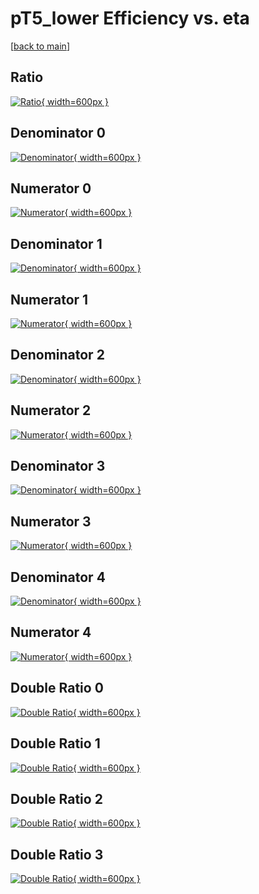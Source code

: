 # pT5_lower Efficiency vs. eta

[[back to main](./)]



## Ratio

[![Ratio](../mtv/var/pT5_lower_loweta_321_-1_eff_eta.png){ width=600px }](../mtv/var/pT5_lower_loweta_321_-1_eff_eta.pdf)

## Denominator 0

[![Denominator](../mtv/den/pT5_lower_loweta_321_-1_eff_eta_den0.png){ width=600px }](../mtv/den/pT5_lower_loweta_321_-1_eff_eta_den0.pdf)

## Numerator 0

[![Numerator](../mtv/num/pT5_lower_loweta_321_-1_eff_eta_num0.png){ width=600px }](../mtv/num/pT5_lower_loweta_321_-1_eff_eta_num0.pdf)

## Denominator 1

[![Denominator](../mtv/den/pT5_lower_loweta_321_-1_eff_eta_den1.png){ width=600px }](../mtv/den/pT5_lower_loweta_321_-1_eff_eta_den1.pdf)

## Numerator 1

[![Numerator](../mtv/num/pT5_lower_loweta_321_-1_eff_eta_num1.png){ width=600px }](../mtv/num/pT5_lower_loweta_321_-1_eff_eta_num1.pdf)

## Denominator 2

[![Denominator](../mtv/den/pT5_lower_loweta_321_-1_eff_eta_den2.png){ width=600px }](../mtv/den/pT5_lower_loweta_321_-1_eff_eta_den2.pdf)

## Numerator 2

[![Numerator](../mtv/num/pT5_lower_loweta_321_-1_eff_eta_num2.png){ width=600px }](../mtv/num/pT5_lower_loweta_321_-1_eff_eta_num2.pdf)

## Denominator 3

[![Denominator](../mtv/den/pT5_lower_loweta_321_-1_eff_eta_den3.png){ width=600px }](../mtv/den/pT5_lower_loweta_321_-1_eff_eta_den3.pdf)

## Numerator 3

[![Numerator](../mtv/num/pT5_lower_loweta_321_-1_eff_eta_num3.png){ width=600px }](../mtv/num/pT5_lower_loweta_321_-1_eff_eta_num3.pdf)

## Denominator 4

[![Denominator](../mtv/den/pT5_lower_loweta_321_-1_eff_eta_den4.png){ width=600px }](../mtv/den/pT5_lower_loweta_321_-1_eff_eta_den4.pdf)

## Numerator 4

[![Numerator](../mtv/num/pT5_lower_loweta_321_-1_eff_eta_num4.png){ width=600px }](../mtv/num/pT5_lower_loweta_321_-1_eff_eta_num4.pdf)

## Double Ratio 0

[![Double Ratio](../mtv/ratio/pT5_lower_loweta_321_-1_eff_eta_ratio0.png){ width=600px }](../mtv/ratio/pT5_lower_loweta_321_-1_eff_eta_ratio0.pdf)

## Double Ratio 1

[![Double Ratio](../mtv/ratio/pT5_lower_loweta_321_-1_eff_eta_ratio1.png){ width=600px }](../mtv/ratio/pT5_lower_loweta_321_-1_eff_eta_ratio1.pdf)

## Double Ratio 2

[![Double Ratio](../mtv/ratio/pT5_lower_loweta_321_-1_eff_eta_ratio2.png){ width=600px }](../mtv/ratio/pT5_lower_loweta_321_-1_eff_eta_ratio2.pdf)

## Double Ratio 3

[![Double Ratio](../mtv/ratio/pT5_lower_loweta_321_-1_eff_eta_ratio3.png){ width=600px }](../mtv/ratio/pT5_lower_loweta_321_-1_eff_eta_ratio3.pdf)

